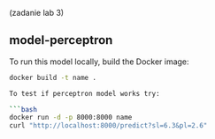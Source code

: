 (zadanie lab 3)

## model-perceptron


To run this model locally, build the Docker image:

```bash
docker build -t name .

To test if perceptron model works try:

```bash
docker run -d -p 8000:8000 name
curl "http://localhost:8000/predict?sl=6.3&pl=2.6" 

